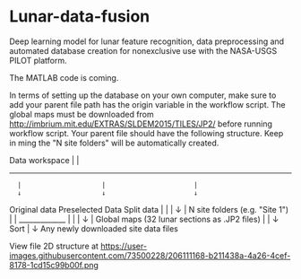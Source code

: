 # Lunar-data-fusion
Deep learning model for lunar feature recognition, data preprocessing and automated database creation for nonexclusive use with the NASA-USGS PILOT platform.

The MATLAB code is coming.

In terms of setting up the database on your own computer, make sure to add your parent file path has the origin variable in the workflow script.
The global maps must be downloaded from http://imbrium.mit.edu/EXTRAS/SLDEM2015/TILES/JP2/ before running workflow script.
Your parent file should have the following structure. Keep in ming the "N site folders" will be automatically created.

  Data workspace
    |
    |
   _________________________________________________
      |                    |                      |
      ↓                    ↓                      ↓
  Original data       Preselected Data         Split data
      |                    |
      |                    ↓
      |              N site folders (e.g. "Site 1")
      |
      |
      _____________
      |          |
      |          ↓
      |       Global maps (32 lunar sections as .JP2 files)
      |
      |
      ↓
     Sort
      |
      ↓
      Any newly downloaded site data files
      
View file 2D structure at https://user-images.githubusercontent.com/73500228/206111168-b211438a-4a26-4cef-8178-1cd15c99b00f.png
